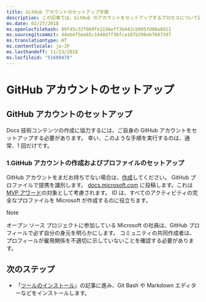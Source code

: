 ```yaml
---
title: GitHub アカウントのセットアップ手順
description: この記事では、GitHub のアカウントをセットアップするプロセスについて説明します。docs.microsoft.com コンテンツに投稿するには、このアカウントが必要です。
ms.date: 02/27/2018
ms.openlocfilehash: 89f45c32f969fe1186eff3b442cb995fd08a8d11
ms.sourcegitcommit: 44eb4f5ee65c1848d7f36fca107b296eb7687397
ms.translationtype: HT
ms.contentlocale: ja-JP
ms.lasthandoff: 11/13/2018
ms.locfileid: "51609478"
---
```

# <a name="github-account-setup"></a>GitHub アカウントのセットアップ

## <a name="set-up-your-github-account"></a>GitHub アカウントのセットアップ

Docs 技術コンテンツの作成に協力するには、ご自身の GitHub アカウントをセットアップする必要があります。 幸い、このような手順を実行するのは、通常、1 回だけです。

### <a name="1-create-a-github-account-and-set-up-your-profile"></a>1.GitHub アカウントの作成およびプロファイルのセットアップ

GitHub アカウントをまだお持ちでない場合は、[作成](https://github.com/join)してください。 GitHub プロファイルで提携を識別します。 [docs.microsoft.com](https://docs.microsoft.com) に投稿します。これは [MVP アワード](https://mvp.microsoft.com)の対象として考慮されます。 ID は、すべてのアクティビティの完全なプロファイルを Microsoft が作成するのに役立ちます。

>[!NOTE]
> オープン ソース プロジェクトに参加している Microsoft の社員は、GitHub プロフィールで必ず自分の身元を明らかにします。 コミュニティの共同作成者は、プロフィールが雇用関係を不適切に示していないことを確認する必要があります。

## <a name="next-step"></a>次のステップ

* 「[ツールのインストール](get-started-setup-tools.md)」の記事に進み、Git Bash や Markdown エディターなどをインストールします。

